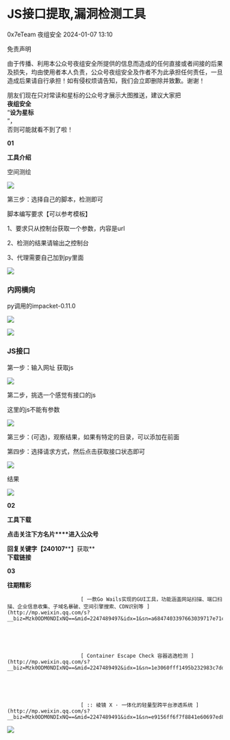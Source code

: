 #  JS接口提取,漏洞检测工具   
0x7eTeam  夜组安全   2024-01-07 13:10  
  
免责声明  
  
由于传播、利用本公众号夜组安全所提供的信息而造成的任何直接或者间接的后果及损失，均由使用者本人负责，公众号夜组安全及作者不为此承担任何责任，一旦造成后果请自行承担！如有侵权烦请告知，我们会立即删除并致歉。谢谢！  
  
朋友们现在只对常读和星标的公众号才展示大图推送，建议大家把  
**夜组安全**  
“**设为星标**  
”，  
否则可能就看不到了啦！  
  
  
**01**  
  
**工具介绍**  
  
空间测绘  
  
![](https://mmbiz.qpic.cn/sz_mmbiz_png/icZ1W9s2Jp2WYtHFpXpmicOIiaPXu6Jq5FhOWIwOwdyENZK1v00eqZibEJcJTbMvqPLSofxuAWNpkGy6ouq3IuyQrg/640?wx_fmt=png&from=appmsg "")  
  
第三步：选择自己的脚本，检测即可  
  
脚本编写要求【可以参考模板】  
  
1、要求只从控制台获取一个参数，内容是url  
  
2、检测的结果请输出之控制台  
  
3、代理需要自己加到py里面  
  
![](https://mmbiz.qpic.cn/sz_mmbiz_png/icZ1W9s2Jp2WYtHFpXpmicOIiaPXu6Jq5Fh2K0c8RibBuf5qtpQNyspu49mDKicOKmGrBkYeyzVbSaIVekznRVAiaRZA/640?wx_fmt=png&from=appmsg "")  
### 内网横向  
  
py调用的impacket-0.11.0  
  
![](https://mmbiz.qpic.cn/sz_mmbiz_png/icZ1W9s2Jp2WYtHFpXpmicOIiaPXu6Jq5FhGV6a0hfhenBXGSmicMPaMCQL85hpVhNuvWCW7ibAS9syBLUJico4Xv1GQ/640?wx_fmt=png&from=appmsg "")  
  
![](https://mmbiz.qpic.cn/sz_mmbiz_png/icZ1W9s2Jp2WYtHFpXpmicOIiaPXu6Jq5FhBuyC8ib3S7nwAKpqWynxa5YxasFMSaXT5v5YOGbfTsKKyod5ZKyOtew/640?wx_fmt=png&from=appmsg "")  
### JS接口  
  
第一步：输入网址 获取js  
  
![](https://mmbiz.qpic.cn/sz_mmbiz_png/icZ1W9s2Jp2WYtHFpXpmicOIiaPXu6Jq5FheYHNVeorMkSFOicGK1IVKrQjsA09ic0648F7hORsNAbLbbyIE4OHjrEA/640?wx_fmt=png&from=appmsg "")  
  
第二步，挑选一个感觉有接口的js  
  
这里的js不能有参数  
  
![](https://mmbiz.qpic.cn/sz_mmbiz_png/icZ1W9s2Jp2WYtHFpXpmicOIiaPXu6Jq5FhXsMqm0WZMqI2pC3YlcI9FgxRk5DRpJ1usBhsqsT19AYnY1DvdyYlrA/640?wx_fmt=png&from=appmsg "")  
  
第三步：(可选)，观察结果，如果有特定的目录，可以添加在前面  
  
第四步：选择请求方式，然后点击获取接口状态即可  
  
![](https://mmbiz.qpic.cn/sz_mmbiz_png/icZ1W9s2Jp2WYtHFpXpmicOIiaPXu6Jq5FhF10qOr8W4Sh6mXCTDibqVkm95ibCYWWvpSct5vO5w8icHU44xfa3PzYWg/640?wx_fmt=png&from=appmsg "")  
  
结果  
  
![](https://mmbiz.qpic.cn/sz_mmbiz_png/icZ1W9s2Jp2WYtHFpXpmicOIiaPXu6Jq5FhzOVYeTQklM56BoBRZDbP9uqW8dEMt43EWYBlazA7PtNnAsgyXrSWoA/640?wx_fmt=png&from=appmsg "")  
  
  
**02**  
  
**工具下载**  
  
**点击关注下方名片****进入公众号**  
  
**回复关键字【240107****】获取**  
**下载链接**  
  
  
**03**  
  
**往期精彩**  
  

							[ 一款Go Wails实现的GUI工具，功能涵盖网站扫描、端口扫描、企业信息收集、子域名暴破、空间引擎搜索、CDN识别等 ](http://mp.weixin.qq.com/s?__biz=Mzk0ODM0NDIxNQ==&mid=2247489497&idx=1&sn=a6847403397663039717e71c9a30ef94&chksm=c3685321f41fda37b3e0a17139c0dd497994e02a292ce8c001cf3fd0e42d78e66ebe979839b6&scene=21#wechat_redirect)  

						  
  
  

							[ Container Escape Check 容器逃逸检测 ](http://mp.weixin.qq.com/s?__biz=Mzk0ODM0NDIxNQ==&mid=2247489492&idx=1&sn=1e3060fff1495b232983c7dd6b582bcb&chksm=c368532cf41fda3ae6ac7bac251b03d625ff83c0c08a25606d6b65cf3939f77fc004690a6b58&scene=21#wechat_redirect)  

						  
  
  

							[ :: 棱镜 X · 一体化的轻量型跨平台渗透系统 ](http://mp.weixin.qq.com/s?__biz=Mzk0ODM0NDIxNQ==&mid=2247489491&idx=1&sn=e9156ff6f7f8841e60697ed82075c88b&chksm=c368532bf41fda3d429f413f976beb357aca13fca9c36a93f852b69639ed8519533897324326&scene=21#wechat_redirect)  

						  
  
![](https://mmbiz.qpic.cn/mmbiz_png/OAmMqjhMehrtxRQaYnbrvafmXHe0AwWLr2mdZxcg9wia7gVTfBbpfT6kR2xkjzsZ6bTTu5YCbytuoshPcddfsNg/640?wx_fmt=png&wxfrom=5&wx_lazy=1&wx_co=1&random=0.8399406679299557 "")  
  
